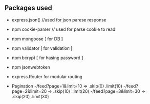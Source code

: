 ## Packages used
- express.json() //used for json parese response
- npm cookie-parser // used for parse cookie to read
- npm mongoose [ for DB ]
- npm validator [ for validation ]
- npm bcrypt [ for hasing password ]
- npm jsonwebtoken
- express.Router for modular routing


- Pagination
    -/feed?page=1&limit=10 => .skip(0)  .limit(10)
    -/feed?page=2&limit=20 => .skip(10)  .limit(20)
    -/feed?page=3&limit=30 => .skip(20)  .limit(30)
